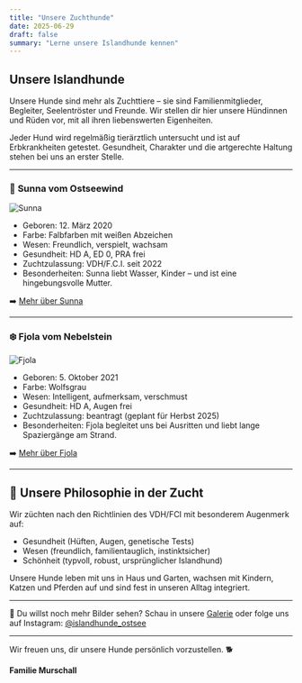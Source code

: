```yaml
---
title: "Unsere Zuchthunde"
date: 2025-06-29
draft: false
summary: "Lerne unsere Islandhunde kennen"
---
```


## Unsere Islandhunde

Unsere Hunde sind mehr als Zuchttiere – sie sind Familienmitglieder, Begleiter, Seelentröster und Freunde. Wir stellen dir hier unsere Hündinnen und Rüden vor, mit all ihren liebenswerten Eigenheiten.

Jeder Hund wird regelmäßig tierärztlich untersucht und ist auf Erbkrankheiten getestet. Gesundheit, Charakter und die artgerechte Haltung stehen bei uns an erster Stelle.

---

### 🌸 **Sunna vom Ostseewind**

![Sunna](/images/sunna.jpg)

- Geboren: 12. März 2020
- Farbe: Falbfarben mit weißen Abzeichen
- Wesen: Freundlich, verspielt, wachsam
- Gesundheit: HD A, ED 0, PRA frei
- Zuchtzulassung: VDH/F.C.I. seit 2022
- Besonderheiten: Sunna liebt Wasser, Kinder – und ist eine hingebungsvolle Mutter.

➡️ [Mehr über Sunna](/zuchthunde/sunna/)

---

### ❄️ **Fjola vom Nebelstein**

![Fjola](/images/fjola.jpg)

- Geboren: 5. Oktober 2021
- Farbe: Wolfsgrau
- Wesen: Intelligent, aufmerksam, verschmust
- Gesundheit: HD A, Augen frei
- Zuchtzulassung: beantragt (geplant für Herbst 2025)
- Besonderheiten: Fjola begleitet uns bei Ausritten und liebt lange Spaziergänge am Strand.

➡️ [Mehr über Fjola](/zuchthunde/fjola/)

---

## 🐾 Unsere Philosophie in der Zucht

Wir züchten nach den Richtlinien des VDH/FCI mit besonderem Augenmerk auf:

- Gesundheit (Hüften, Augen, genetische Tests)
- Wesen (freundlich, familientauglich, instinktsicher)
- Schönheit (typvoll, robust, ursprünglicher Islandhund)

Unsere Hunde leben mit uns in Haus und Garten, wachsen mit Kindern, Katzen und Pferden auf und sind fest in unseren Alltag integriert.

---

📸 Du willst noch mehr Bilder sehen?
Schau in unsere [Galerie](/galerie/) oder folge uns auf Instagram: [@islandhunde_ostsee](https://instagram.com/islandhunde_ostsee)

---

Wir freuen uns, dir unsere Hunde persönlich vorzustellen. 🐕

**Familie Murschall**
